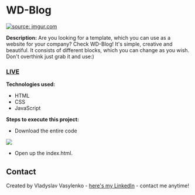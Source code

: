 # WD-Blog
<a href="https://imgur.com/wirayBg"><img src="https://i.imgur.com/wirayBg.gif" title="source: imgur.com" /></a>

**Description:**
Are you looking for a template, which you can use as a website for your company? Check WD-Blog! It's simple, creative and beautiful. It consists of different blocks, which you can change as you wish. Don't overthink just grab it and use:)
### [LIVE](https://vladyslav-vasylenko.github.io/WD-Blog/)
**Technologies used:**
 - HTML
 - CSS
 - JavaScript
 
 **Steps to execute this project:**
 - Download the entire code
 
![](https://i.imgur.com/mzqjgS4.png)
 - Open up the index.html.
 
## Contact
Created by Vladyslav Vasylenko - [here's my LinkedIn](https://www.linkedin.com/in/vladvasylenko/) - contact me anytime!
